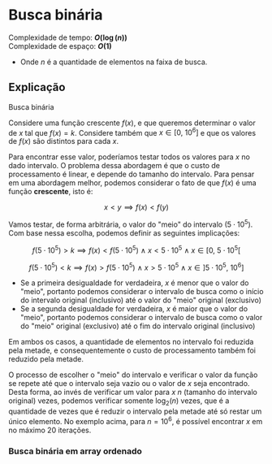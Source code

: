 # Busca binária

Complexidade de tempo: **$O(\log(n))$**  
Complexidade de espaço: **$O(1)$**  

- Onde $n$ é a quantidade de elementos na faixa de busca.

## Explicação

Busca binária

Considere uma função crescente $f(x)$, e que queremos determinar o valor de $x$ tal que $f(x) = k$. Considere também que $x \in [0, \ 10^6]$ e que os valores de $f(x)$ são distintos para cada $x$.

Para encontrar esse valor, poderíamos testar todos os valores para $x$ no dado intervalo. O problema dessa abordagem é que o custo de processamento é linear, e depende do tamanho do intervalo. Para pensar em uma abordagem melhor, podemos considerar o fato de que $f(x)$ é uma função **crescente**, isto é:

$$x < y \implies f(x) < f(y)$$

Vamos testar, de forma arbitrária, o valor do "meio" do intervalo ($5 \cdot 10^5$). Com base nessa escolha, podemos definir as seguintes implicações:

$$f(5 \cdot 10^5) > k \implies f(x) < f(5 \cdot 10^5) \ ∧ \ x < 5 \cdot 10^5 \ ∧ \ x \in [0, \ 5 \cdot 10^5[$$

$$f(5 \cdot 10^5) < k \implies f(x) > f(5 \cdot 10^5) \ ∧ \ x > 5 \cdot 10^5 \ ∧ \ x \in ]5 \cdot 10^5, \ 10^6]$$

- Se a primeira desigualdade for verdadeira, $x$ é menor que o valor do "meio", portanto podemos considerar o intervalo de busca como o início do intervalo original (inclusivo) até o valor do "meio" original (exclusivo)
- Se a segunda desigualdade for verdadeira, $x$ é maior que o valor do "meio", portanto podemos considerar o intervalo de busca como o valor do "meio" original (exclusivo) até o fim do intervalo original (inclusivo)

Em ambos os casos, a quantidade de elementos no intervalo foi reduzida pela metade, e consequentemente o custo de processamento também foi reduzido pela metade.

O processo de escolher o "meio" do intervalo e verificar o valor da função se repete até que o intervalo seja vazio ou o valor de $x$ seja encontrado. Desta forma, ao invés de verificar um valor para $x$ $n$ (tamanho do intervalo original) vezes, podemos verificar somente $\log_2(n)$ vezes, que é a quantidade de vezes que é reduzir o intervalo pela metade até só restar um único elemento. No exemplo acima, para $n = 10^6$, é possível encontrar $x$ em no máximo $20$ iterações.

### Busca binária em array ordenado